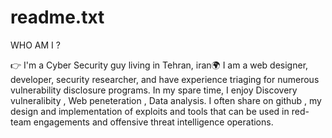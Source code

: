 # readme.txt
WHO AM I ?

👉 I'm a Cyber Security guy living in Tehran, iran🌍
I am a web designer, developer, security researcher, and have experience triaging for numerous vulnerability disclosure programs. In my spare time, I enjoy Discovery vulneralibity , Web peneteration , Data analysis.
I often share on github , my design and implementation of exploits and tools that can be used in red-team engagements and offensive threat intelligence operations.
